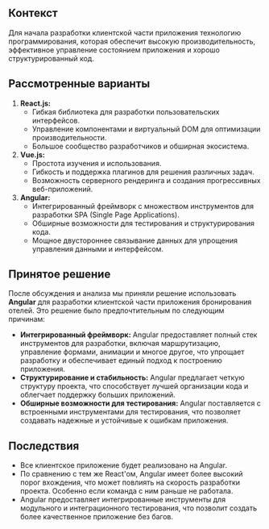 ## Контекст

Для начала разработки клиентской части приложения технологию программирования, которая обеспечит высокую производительность, эффективное управление состоянием приложения и хорошо структурированный код.

## Рассмотренные варианты

1. **React.js:**
    - Гибкая библиотека для разработки пользовательских интерфейсов.
    - Управление компонентами и виртуальный DOM для оптимизации производительности.
    - Большое сообщество разработчиков и обширная экосистема.
2. **Vue.js:**
    - Простота изучения и использования.
    - Гибкость и поддержка плагинов для решения различных задач.
    - Возможность серверного рендеринга и создания прогрессивных веб-приложений.
3. **Angular:**
    - Интегрированный фреймворк с множеством инструментов для разработки SPA (Single Page Applications).
    - Обширные возможности для тестирования и структурирования кода.
    - Мощное двустороннее связывание данных для упрощения управления данными и интерфейсом.

## Принятое решение

После обсуждения и анализа мы приняли решение использовать **Angular** для разработки клиентской части приложения бронирования отелей. Это решение было предпочтительным по следующим причинам:

- **Интегрированный фреймворк:** Angular предоставляет полный стек инструментов для разработки, включая маршрутизацию, управление формами, анимации и многое другое, что упрощает разработку и обеспечивает единый подход к построению приложения.
- **Структурирование и стабильность:** Angular предлагает четкую структуру проекта, что способствует лучшей организации кода и облегчает поддержку больших приложений.
- **Обширные возможности для тестирования:** Angular поставляется с встроенными инструментами для тестирования, что позволяет создавать надежные и устойчивые к ошибкам приложения.

## Последствия

* Все клиентское приложение будет реализовано на Angular.
* По сравнению с тем же React'ом, Angular имеет более высокий порог вхождения, что может повлиять на скорость разработки проекта. Особенно если команда с ним раньше не работала.
* Angular предоставляет интегрированные инструменты для модульного и интеграционного тестирования, что позволит создать более качественное приложение без багов.